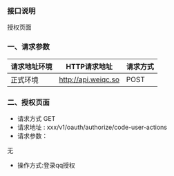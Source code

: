 ### 接口说明
授权页面<br>

### 一、请求参数

请求地址环境	|HTTP请求地址|请求方式
---|---|---
正式环境	|http://api.weiqc.so| POST

### 二、授权页面
- 请求方式 GET
- 请求地址 : xxx/v1/oauth/authorize/code-user-actions
- 请求参数：

无

- 操作方式:登录qq授权